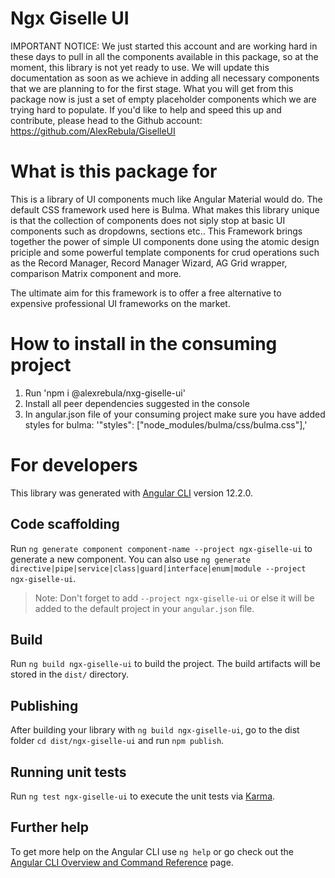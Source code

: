# Ngx Giselle UI 

IMPORTANT NOTICE: We just started this account and are working hard in these days to pull in all the components available in this package, so at the moment, this library is not yet ready to use. We will update this documentation as soon as we achieve in adding all necessary components that we are planning to for the first stage. What you will get from this package now is just a set of empty placeholder components which we are trying hard to populate. If you'd like to help and speed this up and contribute, please head to the Github account: https://github.com/AlexRebula/GiselleUI

# What is this package for 

This is a library of UI components much like Angular Material would do. The default CSS framework used here is Bulma. What makes this library unique is that the collection of components does not siply stop at basic UI components such as dropdowns, sections etc.. This Framework brings together the power of simple UI components done using the atomic design priciple and some powerful template components for crud operations such as the Record Manager, Record Manager Wizard, AG Grid wrapper, comparison Matrix component and more.

The ultimate aim for this framework is to offer a free alternative to expensive professional UI frameworks on the market.

# How to install in the consuming project

1. Run 'npm i @alexrebula/nxg-giselle-ui'
2. Install all peer dependencies suggested in the console
3. In angular.json file of your consuming project make sure you have added styles for bulma: '"styles": ["node_modules/bulma/css/bulma.css"],'

# For developers

This library was generated with [Angular CLI](https://github.com/angular/angular-cli) version 12.2.0.

## Code scaffolding

Run `ng generate component component-name --project ngx-giselle-ui` to generate a new component. You can also use `ng generate directive|pipe|service|class|guard|interface|enum|module --project ngx-giselle-ui`.
> Note: Don't forget to add `--project ngx-giselle-ui` or else it will be added to the default project in your `angular.json` file. 

## Build

Run `ng build ngx-giselle-ui` to build the project. The build artifacts will be stored in the `dist/` directory.

## Publishing

After building your library with `ng build ngx-giselle-ui`, go to the dist folder `cd dist/ngx-giselle-ui` and run `npm publish`.

## Running unit tests

Run `ng test ngx-giselle-ui` to execute the unit tests via [Karma](https://karma-runner.github.io).

## Further help

To get more help on the Angular CLI use `ng help` or go check out the [Angular CLI Overview and Command Reference](https://angular.io/cli) page.
